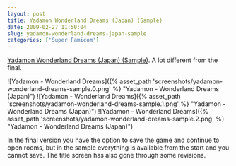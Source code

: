 ```yaml
---
layout: post
title: Yadamon Wonderland Dreams (Japan) (Sample)
date: 2009-02-27 11:50:04
slug: yadamon-wonderland-dreams-japan-sample
categories: ['Super Famicom']
---
```


[Yadamon Wonderland Dreams (Japan) (Sample)](http://superfamicom.org/info/yadamon-wonderland-dreams/ "Yadamon - Wonderland Dreams ROM"). A lot different from the final.

![Yadamon - Wonderland Dreams]({% asset_path 'screenshots/yadamon-wonderland-dreams-sample.0.png' %} "Yadamon - Wonderland Dreams (Japan)")
![Yadamon - Wonderland Dreams]({% asset_path 'screenshots/yadamon-wonderland-dreams-sample.1.png' %} "Yadamon - Wonderland Dreams (Japan)")
![Yadamon - Wonderland Dreams]({% asset_path 'screenshots/yadamon-wonderland-dreams-sample.2.png' %} "Yadamon - Wonderland Dreams (Japan)")

In the final version you have the option to save the game and continue to open rooms, but in the sample everything is available from the start and you cannot save. The title screen has also gone through some revisions.
